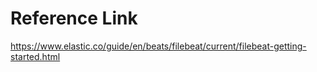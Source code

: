 




# Reference Link
https://www.elastic.co/guide/en/beats/filebeat/current/filebeat-getting-started.html


